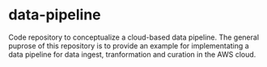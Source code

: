 # data-pipeline
Code repository to conceptualize a cloud-based data pipeline.
The general puprose of this repository is to provide an example for implementating a data pipeline for data ingest, tranformation and curation in the AWS cloud.
